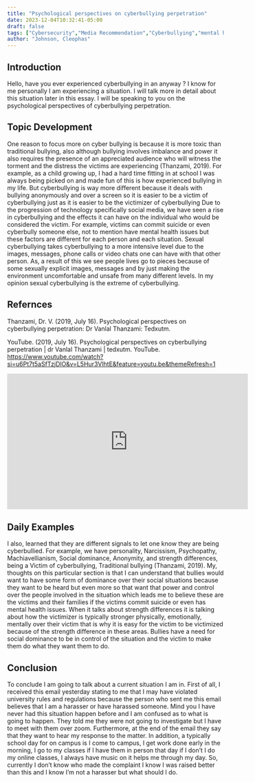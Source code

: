 ```yaml
---
title: "Psychological perspectives on cyberbullying perpetration"
date: 2023-12-04T10:32:41-05:00
draft: false
tags: ["Cybersecurity","Media Recommendation","Cyberbullying","mental health"]
author: "Johnson, Cleophas"
---
```

## Introduction
Hello, have you ever experienced cyberbullying in an anyway ?  I know for me personally I am experiencing a situation. I will talk more in detail about this situation later in this essay. I will be speaking to you on the psychological perspectives of cyberbullying perpetration. 

## Topic Development
One reason to focus more on cyber bullying is because it is more toxic than traditional bullying, also although bullying involves imbalance and power it also requires the presence of an appreciated audience who will witness the torment and the distress the victims are experiencing (Thanzami, 2019). For example, as a child growing up, I had a hard time fitting in at school I was always being picked on and made fun of this is how experienced bullying in my life. But cyberbullying is way more different because it deals with bullying anonymously and over a screen so it is easier to be a victim of cyberbullying just as it is easier to be the victimizer of cyberbullying Due to the progression of technology specifically social media, we have seen a rise in cyberbullying and the effects it can have on the individual who would be considered the victim. For example, victims can commit suicide or even cyberbully someone else, not to mention have mental health issues but these factors are different for each person and each situation.  Sexual cyberbullying takes cyberbullying to a more intensive level due to the images, messages, phone calls or video chats one can have with that other person.  As, a result of this we see people lives go to pieces because of some sexually explicit images, messages and by just making the environment uncomfortable and unsafe from many different levels. In my opinion sexual cyberbullying is the extreme of cyberbullying.

## Refernces
Thanzami, Dr. V. (2019, July 16). Psychological perspectives on cyberbullying perpetration: Dr Vanlal Thanzami: Tedxutm. 

YouTube. (2019, July 16). Psychological perspectives on cyberbullying perpetration | dr Vanlal Thanzami | tedxutm. YouTube. https://www.youtube.com/watch?si=u6Pt7t5aSfTzjDlO&v=L5Hur3VlhtE&feature=youtu.be&themeRefresh=1

<iframe width="560" height="315" src="https://www.youtube.com/embed/L5Hur3VlhtE?si=IFG-TNtrFoOYA8Ep&amp;start=1" title="YouTube video player" frameborder="0" allow="accelerometer; autoplay; clipboard-write; encrypted-media; gyroscope; picture-in-picture; web-share" allowfullscreen></iframe>

## Daily Examples 
I also, learned that they are different signals to let one know they are being cyberbullied. For example, we have personality, Narcissism, Psychopathy, Machiavellianism, Social dominance, Anonymity, and strength differences, being a Victim of cyberbullying, Traditional bullying (Thanzami, 2019). My, thoughts on this particular section is that I can understand that bullies would want to have some form of dominance over their social situations because they want to be heard but even more so that want that power and control over the people involved in the situation which leads me to believe these are the victims and their families if the victims commit suicide or even has mental health issues. When it talks about strength differences it is talking about how the victimizer is typically stronger physically, emotionally, mentally over their victim that is why it is easy for the victim to be victimized because of the strength difference in these areas.
Bullies have a need for social dominance to be in control of the situation and the victim to make them do what they want them to do. 

## Conclusion 
To conclude I am going to talk about a current situation I am in. First of all, I received this email yesterday stating to me that I may have violated university rules and regulations because the person who sent me this email believes that I am a harasser or have harassed someone. Mind you I have never had this situation happen before and I am confused as to what is going to happen. They told me they were not going to investigate but I have to meet with them over zoom.  Furthermore, at the end of the email they say that they want to hear my response to the matter. In addition, a typically school day for on campus is I come to campus, I get work done early in the morning, I go to my classes if I have them in person that day if I don’t I do my online classes, I always have music on it helps me through my day. So, currently I don’t know who made the complaint I know I was raised better than this and I know I’m not a harasser but what should I do.
